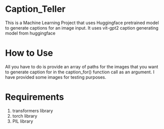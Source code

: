 # Caption_Teller
This is a Machine Learning Project that uses Huggingface pretrained model to generate captions for an image input. It uses vit-gpt2 caption generating model from huggingface

# How to Use
All you have to do is provide an array of paths for the images that you want to generate caption for in the caption_for() function call as an argument. I have provided some images for testing purposes.

# Requirements
1. transformers library
2. torch library
3. PIL library
